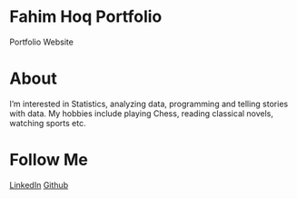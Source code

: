 # Fahim Hoq Portfolio
Portfolio Website

# About
I’m interested in Statistics, analyzing data, programming and telling stories with data. 
My hobbies include playing Chess, reading classical novels, watching sports etc.

# Follow Me
[LinkedIn](https://www.linkedin.com/in/fahim-hoq) [Github](https://github.com/fahimhoq96)
